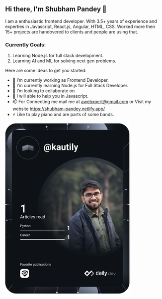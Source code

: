 ## Hi there, I'm Shubham Pandey 👋

 I am a enthusiastic frontend developer. With 3.5+ years of experience and experties in Javascript, React.js, Angular, HTML, CSS. Worked more then 15+ projects are handovered to clients and people are using that.
 
 ### Currently Goals:
 1. Learning Node.js for full stack development.
 2. Learning AI and ML for solving next gen problems.
 

Here are some ideas to get you started:

- 🔭 I’m currently working as Frontend Developer.
- 🌱 I’m currently learning Node.js for Full Stack Developer.
- 👯 I’m looking to collaborate on
- 💬 I will able to help you in Javascript.
- 📫 For Connecting me mail me at awebxpert@gmail.com or Visit my website https://shubham-pandey.netlify.app/
- ⚡  Like to play piano and are parts of some bands.

<a href="https://app.daily.dev/kautily"><img src="https://github.com/kautilyshubham/kautilyshubham/blob/main/devcard.svg" width="400" alt="Shubham Pandey's Dev Card"/></a>

